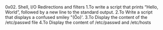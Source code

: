 0x02. Shell, I/O Redirections and filters
1.To write a script that prints “Hello, World”, followed by a new line to the standard output.
2.To Write a script that displays a confused smiley "(Ôo)'.
3.To Display the content of the /etc/passwd file
4.To Display the content of /etc/passwd and /etc/hosts
